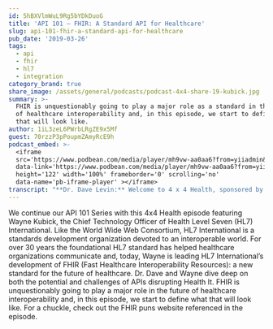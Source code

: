 ```yaml
---
id: 5hBXVlmWuL9Rg5bYDkDuoG
title: 'API 101 – FHIR: A Standard API for Healthcare'
slug: api-101-fhir-a-standard-api-for-healthcare
pub_date: '2019-03-26'
tags:
  - api
  - fhir
  - hl7
  - integration
category_brand: true
share_image: /assets/general/podcasts/podcast-4x4-share-19-kubick.jpg
summary: >-
  FHIR is unquestionably going to play a major role as a standard in the future
  of healthcare interoperability and, in this episode, we start to define what
  that will look like.
author: 1iL3zeL6PWrbLRgZE9x5Mf
guest: 70rzzP3pPoupmZAmyRcE9h
podcast_embed: >-
  <iframe
  src='https://www.podbean.com/media/player/mh9vw-aa0aa6?from=yiiadmin&download=1&version=1'
  data-link='https://www.podbean.com/media/player/mh9vw-aa0aa6?from=yiiadmin&download=1&version=1'
  height='122' width='100%' frameborder='0' scrolling='no'
  data-name='pb-iframe-player' ></iframe>
transcript: "**Dr. Dave Levin:** Welcome to 4 x 4 Health, sponsored by Sansoro Health. Sansoro Health, integration at the speed of innovation. Check them out at [www.sansorohealth.com](http://www.sansorohealth.com). I’m your host Dr. Dave Levin. Application Program Interfaces or APIs have transformed the digital economy and are now poised to do the same in Health IT but what’s all these API stuff really about, how do they work, why are they better than traditional healthcare interfaces, what should you know before you dive in? In this special series of 4 x 4 Health, our guest take on these and other questions. They help us demystify APIs and show us how we can use them to transform healthcare. Today I am talking with Wayne Kubick, Chief Technology Officer for Health Level-7, usually refer to this HL7 and answer your credited Standards Development Organization or SDO. HL7 is dedicated to the vision of a world in which everyone can securely access and use the right health data when and where they need it. Wayne has held a variety of senior executive roles over the course of his career. Prior to joining HL7 in 2016, he served as Chief Technology Officer for CDISC, the leading SDO for pharmaceutical clinical research. If there’s anyone who’s at ground zero when it comes to interoperability in healthcare, it’s Wayne Kubick. Welcome to 4 x 4 Health Wayne.\n\n**Wayne Kubick:** Well, thank you Dave and it’s great to be here and happy to be chatting about APIs.\n\n**Dave:** Well, that’s great! Before we get into the API discussion, let’s start with our usual opening question. Take a minute and tell us about yourself and your organization.\n\n**Wayne:** Yeah, sure. So, myself, I’ve been in the Information Technology \_space for something like thirty years, originally did some work in the Defense Industry but most of that time was spent in the space of pharmaceutical political research and drug safety. I was a CIO for a major service provider Parexcel International that conducts clinical trials. I did a start-up with data analytics which was later purchased by Oracle and from there I went into working in the standards space with a SDO CDISC that focused on, actually created the first standards use for representing clinical research data from clinical studies and submitting them to the FDA. I’ve been with HL7 now for just over three years. HL7, actually I was planning to semi-retire from CDISC but HL7 called me at the time, that old friend who was there and he said, you know, I said, yeah, I’m not really sure I wanna keep working full-time, he says, now come on down and talk to us, there’s something here I want you to see and he was referring to FHIR and yeah. To the first, my first FHIR connectathon and there was such a buzz of energy that it completely just captivated me and so, I’m back working again and it’s…\n\n**Dave:** Well, that’s a great story and you know, obviously you bring decades of experience to this. We’re gonna get deeper into the discussion about FHIR in a few minutes and so I expect we’ll hear then what it was you saw that so animated you. You know, there’s a parallel to my own story here. I was first exposed to the idea of API based integration while serving as Chief Medical Information Officer at Cleveland Clinic and like you it sounds like in some ways not just a career-changing but a life-changing experience. I’ve been in this mad pursuit now for almost five years as well. So, let’s start talking abut APIs and I’m gonna ask you a series of four question and we’ll take about four minutes for each but let’s start with really the basics Wayne. In your own words, what is an API?\n\n**Wayne:** Yeah so, you’ve been talking to a lot of people about this and so I’m sure people have a good impression but it stands for Application Programming Interface and it’s kind of a way that allows systems to talk to each other without having to actually get into the details or with you getting in within the system. It’s sort of like opens a portal or a way to communicate between one system and another. APIs are ubiquitous in the internet world that we are all comfortable with today. One analogy I often use is when you wanna book a plane ticket online, you go to your favorite site, maybe it’s an airline site, maybe it’s Expedia or one of Kayak or one of the group sites and when you go into that site and is looking for a flight between two places at a certain time, you’re gonna get a listing of all kinds of different airlines and flight options and that’s not being done by building direct, not everyone moves all their data between one database and another. Essentially, what you are doing is tapping into the API for each of the airline providers and they are telling you here’s what we got and putting it all together and presenting that to the end user who just wants to book a ticket. So, that’s what APIs are able to do. We access them on pretty much everything we are doing it with our pad and phone apps, with browsers when we go to Twitter or we go to a content site that might be having links to a Twitter tweet somewhere, that’s being done through the Twitter API and you know, you don’t actually invoking Twitter and log into Twitter and doing those things, it’s just pulling in the relevant information. When we are on Yelp and looking on restaurants, if we want to have some food shipped to us, you know, you’re tapping into the Uber, Uber Eats function which is basically just connecting through an API and saying, hey, is there somebody around to pick up my food and deliver it. So, APIs really are a way to capture the capabilities of the internet, putting information where you need it to be in a very easy way that just integrates with the user interfaces that we’re very comfortable with, that we’re working using with Computer these days.\n\n**Dave:** Well, that’s a really terrific description and I appreciate that you avoided a lot of technical jargon. I’m sure you could probably give us this very formal definition but what you’ve described is something I summarized as it’s a technology that lets applications connect, exchange data and collaborate.\n\n**Wayne:** Yeah.\n\n**Dave:** And, the other thing that’s come out in these discussions that I think is very interesting is inside application design, this migration from monolithic designs to more of a service-oriented architecture. So, it actually mirrors kind of internally what APIs exposed by web services led us to over the internet as well.\n\n**Wayne:** Right and I have you know, a long history as a CIO and in the old technology world, the only way to do this was to buy an expensive application that sat on a database, that stall at, support that darn thing and then you build interfaces between each thing that talk to each other and you’d build these sort of point-to-point communication bridges and it was enormously awful time-consuming horrible thing that had to be done in order to bring information together but the beauty of an API is that once it’s supported by each technology, you can have lots of way of different things can interconnect and to talk to each other and so that’s why they are so important in today’s world.\n\n**Dave:** Well, I want you to elaborate further on that because as we’ve clearly heard during this series, APIs are not new, they’ve transformed the rest of the digital economy, they are just new to healthcare. So, could you elaborate further on both the benefits and the challenges that you see when it comes to using APIs in healthcare?\n\n**Wayne:** Yeah, I think with healthcare because of its complexity and because of some of the challenges of just being able to ensure privacy and security and the rules against that for violations of that, people tend to be very, very you know, uncomfortable about making healthcare data accessible and so it needs significant controls in place and so APIs actually helped in a number of ways. Here’s where the standards picture comes in. There are a lot of different, for example, let’s start with the electronic health record which are you know, the systems that we have in all of our healthcare providers for the most part and EHR systems there if we were just at him. So, it just a week or so ago and you know, there were hundreds and hundreds of providers all of which had developed their own systems and all of their systems had their proprietary technologies and proprietary databases and it is absolutely possible for them to establish an API as here’s how you can talk to my database by putting together, by having an application calling but the problem is that each one is going to be individualized for that particular technology. Now coming from the HL7 world, a lot of people think of HL7 as our original flagship standard version two and version two exists all throughout the world of healthcare. It’s kind of like the plumbing. It’s like you know, when you’re at the physician, he ordered some labs, he’s sending a v2 message downs in the laboratory and he’s gonna get his results back in another v2 message and these things are flowing back and forth. Billions of these message transactions happen a year, each day within the healthcare industry but these messages were all sort of put together and sort of again, point-to-point communications that were set up within environments for the most part. What they did not really deal with was interoperability being that a message that had was sent in one particular doctor’s office to one particular hospital or lab would be exactly the same message that went to everybody else and so they always had to be tweaked and customized which was a significant burden but once things got them just right, they leave them alone \\[Laughing\\] and we keep them going, you know. We don’t wanna break what works because there is such a tremendous volume. Now when we talk about APIs, you know, Epic, Cerner, all the major EHRs had their own APIs they put in place in their own app stores but where standards come in is having a single API that any app would be able to access for any EHR, no matter what their internal technology and database is. What the API does is opens up a view of the information of the data that’s available an gives you the mechanisms, the rules, the procedures that allow you to reach in, get what you want and put something back without having to directly install that application and without having to modify it when you’re talking between two different systems. The benefits to the world of healthcare are so significant because it’s rare that people basically have the same provider who use the same system throughout their entire life, much less their parents that they may be responsible for caring for, their children and so what is important is to be able to get all that information you need in a fairly simple way so that you have it when you really need it. In terms of the HL7 vision which you articulated earlier, which I love you know, the world where you could securely access the right health information when and where you need it. Think about the possibility if you’re travelling in your, you know, in an automobile accident and you know, you want it to be delivered to care, you want your doctors to know everything about you know, they need to do. When you have an elderly parent who may need to have emergency care, you want those physicians to know what medications around without having to be there and watch it. In our healthcare system, we have a severe problem that people die due to medical errors often because of the lack of access of the right information. That’s a really serious problem that we really have to solve in today’s world and APIs I view are really the key technology to make this possible. It’s really starting to become tangible now and it’s really exciting.\n\n**Dave:** Boy, that was a tour de force both of the history of traditional point-to-point interfaces which I agree. They’ve bought great value but they’re difficult to build and maintain they tend to be brittle. I think of them as almost artisanal work. You need highly skilled craftspeople to build and maintain them and those folks are tremendous but it does limit capacity. I grew up in a construction home and to me it’s a little bit like the difference between stick construction where you all the two-by-fours are delivered and you build that, you stick the plumbing and everything else versus prefab where they just show up and they drop the foundation in the ground and you’re off and running. There’s something of an analogy there. Your comment about the role of standards and all of that, I think it’s all just really spot-on. I want to go deeper into this for a minute but for our listeners if you just joined us, you’re listening to 4 x 4 Health. We’re talking about APIs for healthcare with Wayne Kubick, Chief Technology Officer for HL7. So, the way you’ve started to talk about FHIR a little bit, I want to go really deep here with you and let’s start with the basics. What does FHIR stand for and then tell us why this is important and we’ll work our way into current status and what the future looks like. So, take us on a little tour of FHIR and explain it like we were five years old.\n\n**Wayne:** \\[Laugh\\], alright. Well, let’s start with the name. FHIR stands for fast healthcare, interoperability, resources. So, it’s a wonderful name which had the benefit of being a homonym with the source of all kinds of crazy puns which I contributed to some of its…\n\n**Dave:** By the way Wayne, we do have a rule on 4 x 4 Health, we don’t make FHIR puns.\n\n**Wayne:** I’ll talk you later and send you a link to a website, it’s good for a long laugh.\n\n**Dave:** I’ll put that up on the episode website by the way.\n\n**Wayne:** So, let’s start with the second layer which is healthcare and so what FHIR is, essentially was a means of being able to build APIs that are all around the world of healthcare. So, fast means that you know, it was designed using a technology, restful technologies that allow apps applications to be built very quickly, things that would take months or years to do in a traditional database client-server environment. People can put together very, very quickly in days, weeks and put them out there and this is one of the thigs about APIs that’s different from the old world. They basically unleash innovation, they basically energize startups that go out there and look for little gaps and niches which have been ignored\_ by the big players but which are really important to particular end-users, it’s that long-tail analogy of being able to have this hive of activity with that’s making so many different creative ideas and so that’s part of the fast piece. Around the world of healthcare interoperability what we are trying to achieve with the APIs make it possible for any two systems to communicate and understand the information that they are sending between each other and receiving. So, that it’s not just moving, you know, bits back and forth, it’s actually moving information that can be understood and used and resources are the fundamental building blocks that are basically used by FHIR. A resource is when you type a web address, you’re basically pointing it to an address for an URI, a resource. In the web world, we think of that as a web page, page full of information. In the FHIR world, we can think of a resource as being a set of related information. There is a resource description for a patient, there is a resource description provider, there is a resource description for a medication statement, that’s taken, I am taking this medication and there are about a hundred, over a hundred resources uniquely defined within the FHIR technology platform. We’re referring to FHIR as a technology platform being that it’s more than just a way to represent information and actually tells you how to apply different technologies to actually build applications and we also think of it as a data model. There are resource descriptions for each of these unique building blocks I mentioned that sort of you know, a patient description will tell you basic things like, what’s the gender of the patient and what’s their date of birth and you know, where can they be found and the contact information and thigs like that. So, let’s get these, it’s a data model that tells you not just what these resources are but how to represent them in a standard way. It gives you the capabilities to connect with controlled terminologies or external vocabularies. In the world of healthcare we use SNOMED a great deal, we use RxNorm to represent the names of drugs for prescriptions and so it tells you how to bring these pieces in and it tells you how to apply the standard for specific business problems that occur within the world of healthcare. What data do I need to give a patient after a visit, what data do I need to exchange between a lab and a hospital. So, the first piece of FHIR is the technology platform based on rest. The second piece is the information model and the third big pillar of FHIR is really in Graham Grieve who’s the father of FHIR and the one who came up with all this would say, this is probably the most important piece, it’s community and what we talk abut FHIR, we talk about an active community of people who all buy into this vision and this goal and are freely transparently sharing information to help everyone succeed. It’s a very non-competitive environment where you have people who on the, on one side might be working for competing organizations for the same patients, for the same as sales. Within the world of FHIR they are basically on the same level of being hey, you know, we’re on a crusade here, we need to do what we can and we help each other out to make the specification better because ultimately people are always thinking about how does this apply to our own lives, you know, we are all patients or we will be patients. We have elderly parents and we have children and we want to make this life better for then and so that community piece is so very important adapting what the power of FHIR is for specific business areas. Let me mention a couple of communities since I’m on that topic.\n\n**Dave:** Before you do, let me just comment on that piece because this is a topic I think of great interest and some listeners may be confused by this and say, well, wait a minute, you started by talking about competition and innovation and then about this kind of kumbaya thing and people sitting in a room together.\n\n**Wayne:** Yeah.\n\n**Dave:** And, the reality is they fit together beautifully. The term would be coopetition and what I see this as is this group is essentially creating the playing field for sensible and productive competition and we’ve seen this pattern in other industries whether it’s figuring out how cellphones can communicate across different providers or your ATM information can follow you, so it actually makes perfect sense. So, we’re creating a better playing field through this standard application of API technology and then let’s let everybody compete, that’s gonna drive the kind of innovation you’ve talked about and create a kind of technical and strategic agility and forgive me, I know I’m on the soapbox but this is what animates me Wayne, this is why I was drawn to this technology and I share your vision that it’s not only fixing some existing problems, this is creating a platform for innovation that could be just transformational for healthcare once we get the major pieces in place. So now, this is your moment to reel me back yet, let me know if I’m going through flaw but…\n\n**Wayne:** I love what you said, yeah. We’re definitely out there. This is exactly why we’re doing this stuff and you know, this is what captivated me that first time I went to my first FHIR connectathon…, it should be.\n\n**Dave:** So, let me press you a little bit on a couple of the details here. So, first of all, my understanding of this is you know, and I know I’m oversimplifying a little bit but essentially it’s taking API technology, restful APIs and applying that to healthcare in a way that’s gonna promote adoption of standards and remove unnecessary variation and if you’ll accept my day of definition fair, one of the challenges that immediately comes to mind in a situation like this is well, how do you reach consensus about what the standards should be and once you’ve reached consensus how do you enforce that, how do you get people to actually adopt and use it as defy.\n\n**Wayne:** Yeah, of course and really good questions and that’s where we get into Standards Development Organizations. So, Standards Development Organizations explicitly exist in order to address this problem. We wouldn’t have the World Wide Web without the World Wide Web Consortium which basically determined that you’re gonna use HTTP over TCP/IP and you know, you’re gonna use XML within that. They’re the ones that these technical standards that basically allow all the information towards who transfer over the internet making the World Wide Web possible. So, within a Standards Development Organization what you have is you have people coming together who crate a specification and the part of the collaboration is getting the right people involved in creating the specification and the second part of the process is having a formal vetting process that allows the broader community to simplistically put their two cents in and so, you create a standard within the HL7 world, we provide a ballot that’s out there, that allows the rest of the world to comment on it, we respond to that ballot and we publish another version. Now, historically, this was done pretty much from a top-down approach which was how V2 was created and later our Version 3 standard which has gone somewhat unless you’re used these days but the idea was figuring out what you want to do presenting it and then turning it over to the developers. One of the things that FHIR did that was truly innovative was flipped the entire model around. Let’s sketch something out, then let’s get the developers together to try it out and make it work and this is where you get the competing partners together, the various different stakeholders together, you get people from hospitals, you get people for EHR vendors, you get clinicians and users looking at the data, you put the all together in a room and you try stuff out and you refine it and you go through a series of step wise improvements until you get something that’s pretty solid and stable, that’s been widely tested in multiple environments. In fact, FHIR requires it to be tested and applied in production on a global scale before we will actually submit that content to the American National Standards Institute in order to be recognized as a normative controlled standard which means we don’t plan the changes and so this whole process is what SDOs do but what FHIR did was with innovatively was let’s make sure it works and can be used and solves a problem before we make it a standard rather than historically let’s make it a standard and then see what people can do with it.\n\n**Dave:** There’s an interesting philosophical mirroring here too that this approach of sort of agile development evolution of the standards, to me is sort of a pleasing symmetry with and when the finished product is done, it creates the circumstances for agile development of applications as well.\n\n**Wayne:** There you go, absolutely.\n\n**Dave:** So now, let’s talk about enforcement and adoption because as I understand it one of the challenges with standards is, we can publish the standard and the specifications but then if folks follow it, it’s great but if they don’t then that can create a whole new set of challenges. So, what’s your view on that and how do you see that playing out with FHIR specifically?\n\n**Wayne:** Sure. So, there are multiple different paths to achieving that. Part of it happens in the, well, let’s take the project Argonaut is a very visible collaboration that was put in place to define what are the core components of the API that will be used to make data accessible to patients on apps and this is the actual API that the proposed rule from the Office of National Coordinator is dealing with and back around 2015, during these meaningful use too, one of the ONC had already dictated that you know, all providers need to provide a CCDA, a clinical document that basically told patients kind of what the record of their visit is or the record of all the information, some of the information they have in their EHR and they dictated this and it was implemented at various different, all the EHRs had to do it to conform with the meaningful use guidelines but there were lot of variations in that. When FHIR came out and the potential for APIs was first understood, the industry actually asked ONC, don’t regulate and tell us what to do, let us figure out how to do it ourselves first in a consistent way and then regulate it. This led to the creation of project Argonaut which has close to a hundred participants. Many EHRs, many large hospitals and manty other organizations that got involved and basically said, let’s try to agree on how we’re going to apply FHIR for this specific use and that we will all commit to doing it the same way. So, this is kind of a soft compliance being that they said they are gonna do it, they’re gonna try to do it but you know, it may not be totally exacting, neither some of the challenges we had with the different EHR vendors was making sure that they mapped from their internal database correctly to the specification of variables that the FHIR was presenting. So, that takes to the next stage which is where you do get Government involved and where Government involved this tells you, you must do this and then secondly, put in place controls that will certify to make sure you’re doing it at least at some common level and so we’re seeing that again with the proposed rule, the plans from ONC and CMS as well, moving forward saying that we want everyone to use not just an API but the FHIR APIs according to specific specifications and we’re gonna put in place certification tests basically measure whether or not you’re actually using it correctly. So, it’s a tough thing, it takes a while to get there. We haven’t put the certification pieces in place yet for these FHIR APIs, there’s a little time as the rule goes through it’s, it’s changing us but you know, this is gonna happen very, very soon because it’s so important and so that’s how you basically get there but it starts with the standard, it secondly gets the consensus that is buy-in from the communities involved and then thirdly, there is the stick which is to make sure that you get Government involved.\n\n**Dave:** Yeah, I think that’s a really good description and I would add a forth which is, it works. So, if it solves a real problem, people will adapt it and use it, you know.\n\n**Wayne:** That’s a really key point and that’s also another one of the reasons for FHIR’s success is that once people tried it and saw what it could do and people coming out of college, they don’t want to be writing mumps code or VT, \\[Laughing\\]. Even if they say, no I mean, they want to be you know, they’re developing apps you know, and this is part of that innovation but it’s what people want to do and when they found how much easier is work with these newer technologies that the rest of the world’s been using for a while, the get really excited. You know, really…\n\n**Dave:** Yeah.\n\n**Wayne:** It’s the thought process of what can be done.\n\n**Dave:** Actually this is the tip of a much bigger iceberg, so let’s go there for just a second. What I saw and really animated my interest in this was ginormous integration teams at health systems and these backlogs of projects because of the difficulty on cost of traditional integration. I saw really innovative digital health companies with cool ideas run into the brick wall of integration, particularly clinical integration for EHRs and they would subsequently have these integration teams as big as the core product team and these to me are all symptoms of the kind of innovation constipation that you and I have been talking about and the way you describe it, I think is perfectly which is the API model allows us to kind of coordinate off, isolate it, standardize it and let these companies and these health systems get back to focusing on the cool and important stuff they set out to do in the first place. Like, yeah, please real me back yet if I’m over the top, that’s how I see it.\n\n**Wayne:** You’re directly on target and again, that’s where the competition should occur you know, not in terms of how they represent data but basically how they produce products that solve business problems and how they are able to support them and distribute them you know, and let’s take that information out of that. We want the same information to be coming, no matter who’s doing what.\n\n**Dave:** That’s exactly right and as you said earlier, this is about patient lives which is a top most concern. I would add it’s also about provider productivity and satisfaction and overall efficiency of the health system.\n\n**Wayne:** Oh yeah!\n\n**Dave:** So, let me take you to one more area related to FHIR and you know, as we’ve talked about there’s some obvious benefits to having standards that there are some challenges what we can manage through those. What is your view of the role of custom and proprietary APIs in the world of healthcare?\n\n**Wayne:** Right, well, I think they were necessary to basically give people an idea of what you can do by getting third party apps access to information but I think they don’t make a lot of sense moving forward. Certainly as FHIR when it was a news standard and was you know, under the trial use banner where it was being first tried out, there were a lot of skeptics out there who said, well, we’ll wait to see when it’s, you know, stabilizes and studies out but the point is, is once you have an API that is so broadly accepted and understood and works, why would you do anything else. You have access to all the knowledge in an open source transparent way, there are so many resources in the small our sense out there that people can you know, access without any charge. They can learn, it’s intuitive, it’s something that reaches you, why would you do that. There’s really no advantage and really some companies might say, oh, we’re holding on to our customers but that’s a sureFHIR way to lose your customers. If you can access any information from any source related to healthcare except this one, what do you think that’s gonna do to that business?\n\n**Dave:** Right. Well, this is a place where you and I might gently disagree a little bit. Where I would agree with you completely is that where there’s a proven standard and it works, you should use it. I mean, there’s, it’s hard to come up with an argument against that. I actually take a both end view to this and I see it as part of the way of advancing the technology as well as medical science and so what I would argue is that, there’s a place for both and I actually think of it as a kind of yin and yang. So, bear with me for a minute. I think creating the space for customer proprietary solutions is a way of working at the bleeding edge of advancing in areas where we need to advance more rapidly while we wait for the consensus to emerge and I think it maybe useful information that feeds in to the selection of topics for standard development and the actual details of those. In other words, it could be data that’s useful to groups that are working on standards. The corollary to that is as I said, I think when a standard like a FHIR resource emerges and it’s hardened and it’s you know, proven to work then those who work in the proprietary accustomed areas should look hard at how they can adopt and migrate to that because as you say, that’s gonna be more widely acceptable and it becomes harder to justify an one-off or a custom approach. So, I don’t know if I’ve persuaded you at all but it’s a good debate to have and again, what my argument would be, this is such an important problem, we need to move as fast as we can to knock down interoperability barriers and I think there’s a place for those who wanna get out on the bleeding edge and do experiments and do things that are not contrary to the standard but just in areas where the standard hasn’t emerged yet and that hopefully those two processes can benefit each other. I’m not asking you to enforce it Wayne, I’m just asking if it makes any sense at all.\n\n**Wayne:** It makes perfect sense and I don’t really think we’re disagreeing here at all because when you talk in terms of proprietary solutions, first of all I think historically, that was your only choice and secondly, I think that’s exactly how the bounds and the capabilities of FHIR can expand. I think what we encourage people to do is use the FHIR technology stack to build those proprietary solutions. In fact, as FHIR is evolving, it’s happening precisely through different organizations that solve particular problems in special ways and then they bring it into the community and then the community looks ahead saying, well, how can we add this to the core specification over time. So, this is how the things like, they are really fascinating CDS Hooks technology came about. CDS Hooks is a FHIR based technology that can sit within an EHR and sort of be an event monitor and when it sees something happen at some triggering event, it can invoke a message such as, don’t prescribe this expensive drug, there’s a cheaper generic that’s available. It can invoke an external app, it can invoke Uber to take the patient home, t can alert someone that you know, a medical error, it could be happening if you proceed with the next step doing here and this is something that came from the outside but was absorbed within the community. Another great example is the smart on FHIR technology in the Boston Children’s Hospital originally invented which is the fundamental way for connecting to APIs using Facebook or Google. You Google ID, you can gain a quick access without having to have a separate set of credentials for every system and so you know we absolutely feel people should be trying things out where possible use the FHIR platform and help make that stronger but then you know, to bring ideas back in that can expand you know, to improve the health offerings we can make to the world.\n\n**Dave:** Those are really terrific ideas and Wayne, I would add, I think it’s a nice window into your own thinking and leadership style, so good on you man.\_ We’re gonna round out this conversation and I wanna wrap up by have it you offer us your most sage advice when it comes to APIs.\n\n**Wayne:** Yeah so, I did actually write some things down on this one. \\[Laughing\\]. Then we go through this a little bit. The first things is like, people need to open up their minds. I think FHIR is the best opportunity we’ve ever had in healthcare really to do something and make really move the needle quickly and so you know, to be creative, be innovative but you know, take a look at it. Secondly, be sociable, join the community. The way that we’re going to make this actually lick those greater problems is really to get everyone involved back to Metcalfe’s law. You know, the value of a network is you know, directly proportional to the square of the number of users. That’s the story of FHIR. It has grown from a handful of people to hundreds to thousands around the world and really everyone who’s working with healthcare technology and healthcare information really ought to be becoming part of the FHIR community, plug in, listen, talk or at least look. You know, get involved there and we do weed people to participate within the HL7 community and the FHIR community as well and the last piece of sage advice is that I get excited and when I talk about this stuff and patience is the last piece because you know, I mean, FHIR has moved so much quicker than anything else but guess what, it takes time, it takes time. Things do come up, not everything has been solved by any means. There’s a massive amount of capabilities that are described within the FHIR resource definitions. Some of them are very raw and immature and haven’t really been tried out very hard. Many things we haven’t thought of yet within the FHIR community and people are bringing things in. Not everything is solid and stable yet. We’ve got that stable core, which is mostly the infrastructure components, we have the patient resource, we have the observation resource. Our next release of FHIR, we want to be able to get you know, pretty, all the rest of the basic data elements defined and ONCs, US core data for interoperability. We want to get more and more data, we want to bring imaging data, we want to bring genomics data, these things are being explored and worked on within FHIR but it could take a while to get there and so the apps will take a while to stabilize, the APIs will take a while to stabilize, the consistency will be there but the good news is we are really on a great path here and we’re gonna get there, really all we lack is the support and commitment, you know, for others to help us get there faster.\n\n**Dave:** I share your enthusiasm about the stage there that we’re at and I’m excited about the potential. I gotta say, your advice about be an open minded, collaborative and patient is not just good advice for APIs, it’s good advice for working in healthcare in general. There I say, it’s a good advice for navigating life in general. So, definitely very sage and I think with broad applicability. So, thank you for that.\n\n**Wayne:** No, thank you. It’s been a lot of fun. I really enjoyed it.\n\n**Dave:** Thanks Wayne. We’ve been talking APIs with Wayne Kubick, Chief Technology Officer, HL7. Wayne again, thanks so much for joining us today. You’ve been listening to 4 x 4 Health, sponsored by Sansoro Health. Sansoro Health, integration at the speed of innovation. Check them out at [www.sansorohealth.com](http://www.sansorohealth.com). I hope you’ll join us next time for another 4 x 4 discussion with healthcare innovators. Until then, I’m your host Dr. Dave Levin, thanks for listening."
---
```

We continue our API 101 Series with this 4x4 Health episode featuring Wayne Kubick, the Chief Technology Officer of Health Level Seven (HL7) International.  Like the World Wide Web Consortium, HL7 International is a standards development organization devoted to an interoperable world.  For over 30 years the foundational HL7 standard has helped healthcare organizations communicate and, today, Wayne is leading HL7 International’s development of FHIR (Fast Healthcare Interoperability Resources): a new standard for the future of healthcare.  Dr. Dave and Wayne dive deep on both the potential and challenges of APIs disrupting Health It.  FHIR is unquestionably going to play a major role in the future of healthcare interoperability and, in this episode, we start to define what that will look like.  For a chuckle, check out the FHIR puns website referenced in the episode.
  